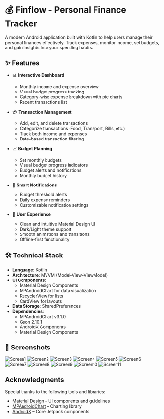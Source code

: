 # 💰 Finflow - Personal Finance Tracker

A modern Android application built with Kotlin to help users manage their personal finances effectively. Track expenses, monitor income, set budgets, and gain insights into your spending habits.

## ✨ Features

- 📊 **Interactive Dashboard**
  - Monthly income and expense overview
  - Visual budget progress tracking
  - Category-wise expense breakdown with pie charts
  - Recent transactions list

- 💳 **Transaction Management**
  - Add, edit, and delete transactions
  - Categorize transactions (Food, Transport, Bills, etc.)
  - Track both income and expenses
  - Date-based transaction filtering

- 📈 **Budget Planning**
  - Set monthly budgets
  - Visual budget progress indicators
  - Budget alerts and notifications
  - Monthly budget history

- 🔔 **Smart Notifications**
  - Budget threshold alerts
  - Daily expense reminders
  - Customizable notification settings

- 🎨 **User Experience**
  - Clean and intuitive Material Design UI
  - Dark/Light theme support
  - Smooth animations and transitions
  - Offline-first functionality

## 🛠️ Technical Stack

- **Language**: Kotlin
- **Architecture**: MVVM (Model-View-ViewModel)
- **UI Components**: 
  - Material Design Components
  - MPAndroidChart for data visualization
  - RecyclerView for lists
  - CardView for layouts
- **Data Storage**: SharedPreferences
- **Dependencies**:
  - MPAndroidChart v3.1.0
  - Gson 2.10.1
  - AndroidX Components
  - Material Design Components

## 📱 Screenshots

![Screen1](https://github.com/user-attachments/assets/65be28c9-5495-4578-8d06-f77c1a7271f9)
![Screen2](https://github.com/user-attachments/assets/7826b3d9-f27c-4945-ba69-70f1ddaf31bc)
![Screen3](https://github.com/user-attachments/assets/e506aafd-1d3d-49b6-8d7a-e6edd4be2105)
![Screen4](https://github.com/user-attachments/assets/da9815f0-22d3-4a17-bae1-f709b56c08d0)
![Screen5](https://github.com/user-attachments/assets/fb738e49-37bd-4311-9be7-2704b71152ab)
![Screen6](https://github.com/user-attachments/assets/73112410-9e5a-403a-a531-bd3ef5ae654e)
![Screen7](https://github.com/user-attachments/assets/1b1d013f-79af-4923-b33f-9027d22a972d)
![Screen8](https://github.com/user-attachments/assets/bfdf2546-6fe9-4d25-817f-a04cdd4af667)
![Screen9](https://github.com/user-attachments/assets/b0034129-5d67-4869-b8d0-5efd3f5878b9)
![Screen10](https://github.com/user-attachments/assets/e2e91467-e5af-490e-af32-c73633515fad)
![Screen11](https://github.com/user-attachments/assets/65ccbdbd-e7a3-4cf0-a046-0685ada4e7af)


##  Acknowledgments

Special thanks to the following tools and libraries:

- [Material Design](https://m3.material.io/) – UI components and guidelines  
- [MPAndroidChart](https://github.com/PhilJay/MPAndroidChart) – Charting library  
- [AndroidX](https://developer.android.com/jetpack/androidx) – Core Jetpack components


